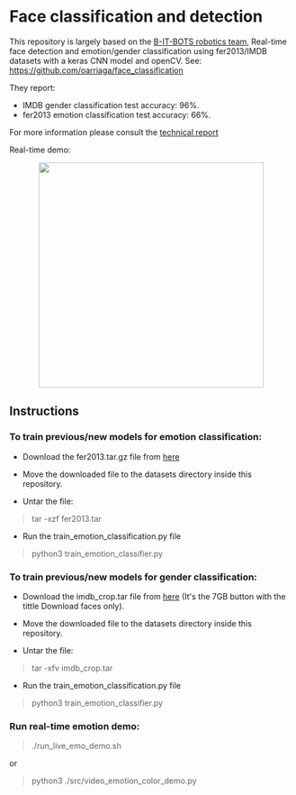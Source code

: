 # Face classification and detection 
This repository is largely based on the [B-IT-BOTS robotics team](https://mas-group.inf.h-brs.de/?page_id=622), Real-time face detection and emotion/gender classification using fer2013/IMDB datasets with a keras CNN model and openCV. See: https://github.com/oarriaga/face_classification

They report:
* IMDB gender classification test accuracy: 96%.
* fer2013 emotion classification test accuracy: 66%.

For more information please consult the [technical report](https://github.com/oarriaga/face_classification/blob/master/doc/technical_report.pdf)

Real-time demo:
<div align='center'>
  <img src='images/color_demo.gif' width='400px'>
</div>

## Instructions

### To train previous/new models for emotion classification:


* Download the fer2013.tar.gz file from [here](https://www.kaggle.com/c/challenges-in-representation-learning-facial-expression-recognition-challenge/data)

* Move the downloaded file to the datasets directory inside this repository.

* Untar the file:
> tar -xzf fer2013.tar

* Run the train_emotion_classification.py file
> python3 train_emotion_classifier.py

### To train previous/new models for gender classification:

* Download the imdb_crop.tar file from [here](https://data.vision.ee.ethz.ch/cvl/rrothe/imdb-wiki/) (It's the 7GB button with the tittle Download faces only).

* Move the downloaded file to the datasets directory inside this repository.

* Untar the file:
> tar -xfv imdb_crop.tar

* Run the train_emotion_classification.py file
> python3 train_emotion_classifier.py

### Run real-time emotion demo:
> ./run_live_emo_demo.sh

or

> python3 ./src/video_emotion_color_demo.py

